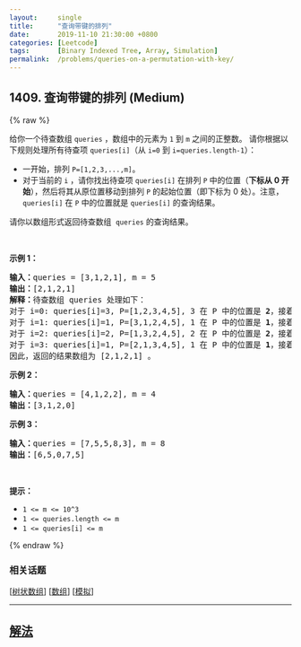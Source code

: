 ```yaml
---
layout:     single
title:      "查询带键的排列"
date:       2019-11-10 21:30:00 +0800
categories: [Leetcode]
tags:       [Binary Indexed Tree, Array, Simulation]
permalink:  /problems/queries-on-a-permutation-with-key/
---
```


## 1409. 查询带键的排列 (Medium)

{% raw %}

<p>给你一个待查数组 <code>queries</code> ，数组中的元素为 <code>1</code> 到 <code>m</code> 之间的正整数。 请你根据以下规则处理所有待查项 <code>queries[i]</code>（从 <code>i=0</code> 到 <code>i=queries.length-1</code>）：</p>

<ul>
	<li>一开始，排列 <code>P=[1,2,3,...,m]</code>。</li>
	<li>对于当前的 <code>i</code> ，请你找出待查项 <code>queries[i]</code> 在排列 <code>P</code> 中的位置（<strong>下标从 0 开始</strong>），然后将其从原位置移动到排列 <code>P</code> 的起始位置（即下标为 0 处）。注意， <code>queries[i]</code> 在 <code>P</code> 中的位置就是 <code>queries[i]</code> 的查询结果。</li>
</ul>

<p>请你以数组形式返回待查数组&nbsp; <code>queries</code> 的查询结果。</p>

<p>&nbsp;</p>

<p><strong>示例 1：</strong></p>

<pre><strong>输入：</strong>queries = [3,1,2,1], m = 5
<strong>输出：</strong>[2,1,2,1] 
<strong>解释：</strong>待查数组 queries 处理如下：
对于 i=0: queries[i]=3, P=[1,2,3,4,5], 3 在 P 中的位置是 <strong>2</strong>，接着我们把 3 移动到 P 的起始位置，得到 P=[3,1,2,4,5] 。
对于 i=1: queries[i]=1, P=[3,1,2,4,5], 1 在 P 中的位置是 <strong>1</strong>，接着我们把 1 移动到 P 的起始位置，得到 P=[1,3,2,4,5] 。 
对于 i=2: queries[i]=2, P=[1,3,2,4,5], 2 在 P 中的位置是 <strong>2</strong>，接着我们把 2 移动到 P 的起始位置，得到 P=[2,1,3,4,5] 。
对于 i=3: queries[i]=1, P=[2,1,3,4,5], 1 在 P 中的位置是 <strong>1</strong>，接着我们把 1 移动到 P 的起始位置，得到 P=[1,2,3,4,5] 。 
因此，返回的结果数组为 [2,1,2,1] 。  
</pre>

<p><strong>示例 2：</strong></p>

<pre><strong>输入：</strong>queries = [4,1,2,2], m = 4
<strong>输出：</strong>[3,1,2,0]
</pre>

<p><strong>示例 3：</strong></p>

<pre><strong>输入：</strong>queries = [7,5,5,8,3], m = 8
<strong>输出：</strong>[6,5,0,7,5]
</pre>

<p>&nbsp;</p>

<p><strong>提示：</strong></p>

<ul>
	<li><code>1 &lt;= m &lt;= 10^3</code></li>
	<li><code>1 &lt;= queries.length &lt;= m</code></li>
	<li><code>1 &lt;= queries[i] &lt;= m</code></li>
</ul>

{% endraw %}

### 相关话题
  [[树状数组](https://github.com/openset/leetcode/tree/master/tag/binary-indexed-tree/README.md)]
  [[数组](https://github.com/openset/leetcode/tree/master/tag/array/README.md)]
  [[模拟](https://github.com/openset/leetcode/tree/master/tag/simulation/README.md)]

---

## [解法](https://github.com/openset/leetcode/tree/master/problems/queries-on-a-permutation-with-key)
